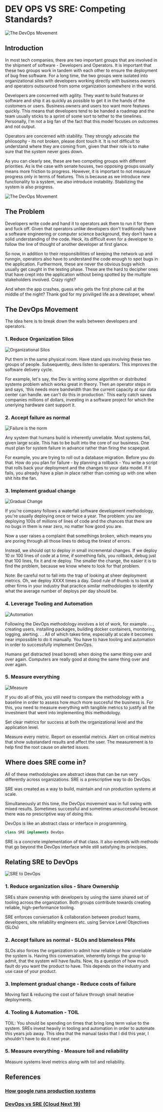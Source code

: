 # DEV OPS VS SRE: Competing Standards?

![The DevOps Movement](https://cdn-images-1.medium.com/max/2600/1*EBXc9eJ1YRFLtkNI_djaAw.png)

## Introduction

In most tech companies, there are two important groups that are involved in the shipment of software - Developers and Operators. It is important that these two groups work in tandem with each other to ensure the deployment of bug free software. For a long time, the two groups were isolated into organizational silos with developers working directly with business owners and operators outsourced from some organization somewhere in the world.

Developers are concerned with agility. They want to build features or software and ship it as quickly as possible to get it in the hands of the customers or users. Business owners and users too want more features quickly. This means that developers tend to be handed a roadmap and the team usually sticks to a sprint of some sort to tether to the timelines. Personally, I'm not a big fan of the fact that this model focuses on outcomes and not output.

Operators are concerned with stability. They strongly advocate the philosophy - its not broken, please dont touch it. It is not difficult to understand where they are coming from, given that their role is to make sure that the system never goes down.

As you can clearly see, these are two competing groups with different priorities. As is the case with senate houses, two opposing groups usually means more friction to progress. However, it is important to not measure progress only in terms of features. This is because as we introduce new functionality to a system, we also introduce instability. Stabilizing the system is also progress.

![The DevOps Movement](https://www.bitdegree.org/tutorials/wp-content/uploads/2018/11/DevOps-Interview-Questions-You-Need-to-Know-.jpg)

## The Problem

Developers write code and hand it to operators ask them to run it for them and fuck off. Given that operators unlike developers don't traditionally have a software engineering or computer science background, they don't have a solid understanding of the code. Heck, its difficult even for a developer to follow the line of thought of another developer at first glance.

So now, in addition to their responsibilities of keeping the network up and runngin, operators also have to understand the code enough to spot bugs in the application. Furthermore, these are never the obvious bugs which usually get caught in the testing phase. These are the hard to decipher ones that have crept into the application without being spotted by the multiple stakeholders involved. Crazy right?

And when the app crashes, guess who gets the first phone call at the middle of the night? Thank god for my priviliged life as a developer, whew!

## The DevOps Movement

The idea here is to break down the walls between developers and operators.

### 1. Reduce Organization Silos

![Organizational Silos](https://www.torbenrick.eu/blog/wp-content/uploads/2014/03/Organizational-silos-Organizational-change-require-breaking-down-silos.jpg)

Put them in the same physical room. Have stand ups involving these two groups of people. Subsequently, devs listen to operators. This improves the software delivery cycle.

For example, let's say, the Dev is writing some algorithm or distributed systems problem which works great in theory. Then an operator steps in and says, 'this needs more bandwidth than the current capacity at our data center can handle. we can't do this in production.' This early catch saves companies millions of dollars, investing in a software project for which the unerlying hardware cant support it.

### 2. Accept failure as normal

![Failure is the norm](https://encrypted-tbn0.gstatic.com/images?q=tbn:ANd9GcSHilYT3CGspG4igXICeVFlTDHQhZqtF3sp1--7B3BhBLbHLEBb)

Any system that humans build is inherently unreliable. Most systems fail, given large scale. This has to be built into the core of our business. One must plan for system failure in advance rather than firing the scapegoat.

For example, you are trying to roll out a database migration. Before you do that. How do you plan for failure - by planning a rollback - You write a script that rolls back your deployment and the changes to your data model. If it fails, you already have a plan in place rather than coming up with one when shit hits the fan.

### 3. Implement gradual change

![Gradual Change](https://mondrian.mashable.com/uploads%252Fcard%252Fimage%252F952345%252F700b8135-49c3-4f92-b4df-f2e07341ccb6.jpg%252F950x534__filters%253Aquality%252890%2529.jpg?signature=_s8cVSwfaOjhhEhBiKA7Acic6z0=&source=https%3A%2F%2Fblueprint-api-production.s3.amazonaws.com)

If you're company follows a waterfall software development methodology, you're usually deploying once or twice a year. The problem: you are deploying 100s of millions of lines of code and the chances that there are no bugs in them is near zero, no matter how good you are.

Now a user raises a complaint that somethings broken, which means you are poring through all those lines to debug the tiniest of errors.

Instead, we should opt to deploy in small incremental changes. If we deploy 10 or 100 lines of code at a time, if something fails, you rollback, debug just that 100 lines, fix it and re deploy. The smaller the change, the easier it is to find the problem, because we know where to look for that problem.

Note: Be careful not to fall into the trap of looking at sheer deployment metrics. Oh, we deploy XXXX times a day. Good rule of thumb is to look at other firms in your industry that practice similar methodologies to identify what the average number of deploys per day should be.

### 4. Leverage Tooling and Automation

![Automation](https://nividous.com/wp-content/uploads/2018/07/Robotic-process-automation-in-manufacturing-industry.png)

Following the DevOps methodology involves a lot of work, for example . . . creating users, installing packages, building docker containers, monitoring, logging, alerting. . . All of which takes time, especially at scale it becomes near impossible to do it manually. You have to have tooling and automation in order to successfully implement DevOps.

Humans get distracted (read bored) when doing the same thing over and over again. Computers are really good at doing the same thing over and over again.

### 5. Measure everything

![Measure](https://www.lucagrulla.com/assets/saasContinuousDelivery/build-measure-learn.jpg)

If you do all of this, you still need to compare the methodology with a baseline in order to assess how much more succesful the business is. For this, you need to measure everything with tangible metrics to justify all the investment that went into implementing this methodology.

Set clear metrics for success at both the organizational level and the application level.

Measure every metric. Report on essential metrics. Alert on critical metrics that show substandard results and affect the user.
The measurement is to help find the root cause on alerted issues.

## Where does SRE come in?

All of these methodologies are abstract ideas that can be run very differently across organizations. SRE is a prescriptive way to do DevOps.

SRE was created as a way to build, maintain and run production systems at scale.

Simultaneously at this time, the DevOps movement was in full swing with mixed results. Sometimes successful and sometimes unsuccessful because there was no prescriptive way of doing this.

DevOps is like an abstract class or interface in programming.

```javascript
class SRE implements DevOps
```

SRE is a concrete implementation of that class. It also extends with methods that go beyond the DevOps interface while still satisfying its principles.

## Relating SRE to DevOps

![SRE to DevOps](https://i.ytimg.com/vi/uTEL8Ff1Zvk/maxresdefault.jpg)

### 1. Reduce organization silos - Share Ownership

SREs share ownership with developers by using the same shared set of tooling across the organization. Both groups contribute towards creating reliable, high-performance tooling.

SRE enforces conversation & collaboration between product teams, developers, site reliability engineers etc. using Service Level Objectives (SLOs)

### 2. Accept failure as normal - SLOs and blameless PMs

SLOs also forces the organization to admit how reliable or how unreliable the system is. Having this conversation, inherently brings the group to admit, that the system will have faults. Now, its a question of how much fault do you want the product to have. This depends on the industry and use case of your product.

### 3. Implement gradual change - Reduce costs of failure

Moving fast & reducing the cost of failure through small iterative deployments.

### 4. Tooling & Automation - TOIL

TOIL: You should be spending on times that bring long term value to the system.
SREs invest heavily in tooling and automation in order to automate this years job away. This idea that the manual tasks that I did this year, I shouldn't have to do it next year.

### 5. Measure everything - Measure toil and reliability

Measure systems level metrics along with toil and reliability.

## References

### [How google runs production systems](http://google.com/sre)

### [DevOps vs SRE (Cloud Next 19)](https://www.youtube.com/watch?v=0UyrVqBoCAU)

